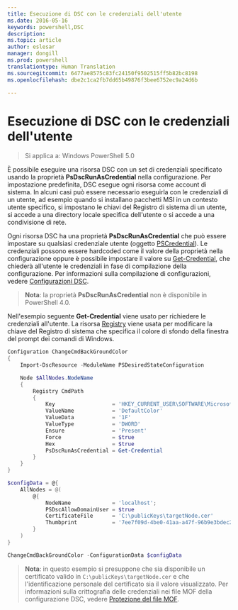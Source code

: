 ```yaml
---
title: Esecuzione di DSC con le credenziali dell'utente
ms.date: 2016-05-16
keywords: powershell,DSC
description: 
ms.topic: article
author: eslesar
manager: dongill
ms.prod: powershell
translationtype: Human Translation
ms.sourcegitcommit: 6477ae8575c83fc24150f9502515ff5b82bc8198
ms.openlocfilehash: dbe2c1ca2fb7dd65b49876f3bee6752ec9a24d6b

---
```


# Esecuzione di DSC con le credenziali dell'utente 

> Si applica a: Windows PowerShell 5.0

È possibile eseguire una risorsa DSC con un set di credenziali specificato usando la proprietà **PsDscRunAsCredential** nella configurazione. Per impostazione predefinita, DSC esegue ogni risorsa come account di sistema. In alcuni casi può essere necessario eseguirla con le credenziali di un utente, ad esempio quando si installano pacchetti MSI in un contesto utente specifico, si impostano le chiavi del Registro di sistema di un utente, si accede a una directory locale specifica dell'utente o si accede a una condivisione di rete.

Ogni risorsa DSC ha una proprietà **PsDscRunAsCredential** che può essere impostare su qualsiasi credenziale utente (oggetto [PSCredential](https://msdn.microsoft.com/en-us/library/ms572524(v=VS.85).aspx)).
Le credenziali possono essere hardcoded come il valore della proprietà nella configurazione oppure è possibile impostare il valore su [Get-Credential](https://technet.microsoft.com/en-us/library/hh849815.aspx), che chiederà all'utente le credenziali in fase di compilazione della configurazione. Per informazioni sulla compilazione di configurazioni, vedere [Configurazioni DSC](configurations.md).

>**Nota**: la proprietà **PsDscRunAsCredential** non è disponibile in PowerShell 4.0.

Nell'esempio seguente **Get-Credential** viene usato per richiedere le credenziali all'utente. La risorsa [Registry](registryResource.md) viene usata per modificare la chiave del Registro di sistema che specifica il colore di sfondo della finestra del prompt dei comandi di Windows.

```powershell
Configuration ChangeCmdBackGroundColor    
{
    Import-DscResource -ModuleName PSDesiredStateConfiguration

    Node $AllNodes.NodeName
    {
        Registry CmdPath
        {
            Key                  = 'HKEY_CURRENT_USER\SOFTWARE\Microsoft\Command Processor'
            ValueName            = 'DefaultColor'
            ValueData            = '1F'
            ValueType            = 'DWORD'
            Ensure               = 'Present'
            Force                = $true
            Hex                  = $true
            PsDscRunAsCredential = Get-Credential
        }
    }                   
}

$configData = @{
    AllNodes = @(
        @{
            NodeName             = 'localhost';
            PSDscAllowDomainUser = $true
            CertificateFile      = 'C:\publicKeys\targetNode.cer'
            Thumbprint           = '7ee7f09d-4be0-41aa-a47f-96b9e3bdec25'
        }
    )
}

ChangeCmdBackGroundColor -ConfigurationData $configData
```
>**Nota**: in questo esempio si presuppone che sia disponibile un certificato valido in `C:\publicKeys\targetNode.cer` e che l'identificazione personale del certificato sia il valore visualizzato.
>Per informazioni sulla crittografia delle credenziali nei file MOF della configurazione DSC, vedere [Protezione del file MOF](secureMOF.md).




<!--HONumber=Jun16_HO4-->


